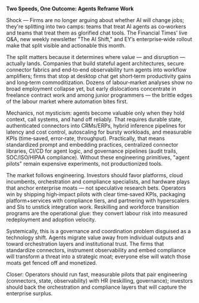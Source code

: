**Two Speeds, One Outcome: Agents Reframe Work**

Shock — Firms are no longer arguing about whether AI will change jobs; they're splitting into two camps: teams that treat AI agents as co‑workers and teams that treat them as glorified chat tools. The Financial Times’ live Q&A, new weekly newsletter "The AI Shift," and EY’s enterprise‑wide rollout make that split visible and actionable this month.  

The split matters because it determines where value — and disruption — actually lands. Companies that build stateful agent architectures, secure connector fabrics and end‑to‑end observability turn agents into workflow amplifiers; firms that stop at desktop chat get short‑term productivity gains and long‑term commoditization. Dozens of labour‑market analyses show no broad employment collapse yet, but early dislocations concentrate in freelance contract work and among junior programmers — the brittle edges of the labour market where automation bites first.

Mechanics, not mysticism: agents become valuable only when they hold context, call systems, and hand off reliably. That requires durable state, authenticated connectors into CRMs/ERPs, hybrid inference pipelines for latency and cost control, autoscaling for bursty workloads, and measurable KPIs (time‑saved, error‑rate, throughput). Practically, that means standardized prompt and embedding practices, centralized connector libraries, CI/CD for agent logic, and governance pipelines (audit trails, SOC/ISO/HIPAA compliance). Without these engineering primitives, "agent pilots" remain expensive experiments, not productionized tools.

The market follows engineering. Investors should favor platforms, cloud incumbents, orchestration and compliance specialists, and hardware plays that anchor enterprise moats — not speculative research bets. Operators win by shipping high‑impact pilots with clear time‑saved KPIs, packaging platform+services with compliance tiers, and partnering with hyperscalers and SIs to unstick integration work. Reskilling and workforce transition programs are the operational glue: they convert labour risk into measured redeployment and adoption velocity.

Systemically, this is a governance and coordination problem disguised as a technology shift. Agents migrate value away from individual outputs and toward orchestration layers and institutional trust. The firms that standardize connectors, instrument observability and embed compliance will transform a threat into a strategic moat; everyone else will watch those moats get fenced off and monetized.

Closer: Operators should run fast, measurable pilots that pair engineering (connectors, state, observability) with HR (reskilling, governance); investors should back the orchestration and compliance layers that will capture the enterprise surplus.